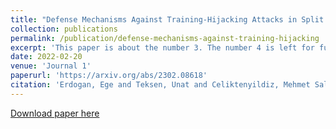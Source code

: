 ```yaml
---
title: "Defense Mechanisms Against Training-Hijacking Attacks in Split Learning"
collection: publications
permalink: /publication/defense-mechanisms-against-training-hijacking
excerpt: 'This paper is about the number 3. The number 4 is left for future work.'
date: 2022-02-20
venue: 'Journal 1'
paperurl: 'https://arxiv.org/abs/2302.08618'
citation: 'Erdogan, Ege and Teksen, Unat and Celiktenyildiz, Mehmet Salih and Kupcu, Alptekin and Cicek, A. Ercument. (2023). &quot;Defense Mechanisms Against Training-Hijacking Attacks in Split Learning.&quot;.'
---
```


[Download paper here](https://arxiv.org/abs/2302.08618)
